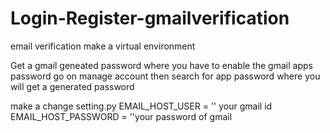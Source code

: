 # Login-Register-gmailverification
email verification
make a virtual environment 

Get a gmail geneated password
where you have to enable the gmail  apps password
go on manage account then search for app password where you will get a generated password

make a change setting.py
EMAIL_HOST_USER = '' your gmail id
EMAIL_HOST_PASSWORD = ''your password of gmail
